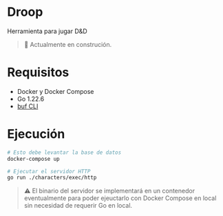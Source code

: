 # Droop

Herramienta para jugar D&D

> :construction: Actualmente en construción. 

# Requisitos

- Docker y Docker Compose
- Go 1.22.6
- [buf CLI](https://buf.build/docs/ecosystem/cli-overview)

# Ejecución

```sh
# Esto debe levantar la base de datos
docker-compose up

# Ejecutar el servidor HTTP
go run ./characters/exec/http
```

> :warning: El binario del servidor se implementará en un contenedor eventualmente para poder ejeuctarlo con Docker Compose en local sin necesidad de requerir Go en local.